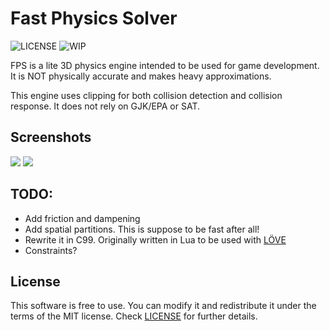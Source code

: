 

# Fast Physics Solver
![LICENSE](https://img.shields.io/badge/LICENSE-MIT-green.svg) ![WIP](https://img.shields.io/badge/WIP-yellow.svg)

FPS is a lite 3D physics engine intended to be used for game development. It is NOT physically accurate and makes heavy approximations.

This engine uses clipping for both collision detection and collision response. It does not rely on GJK/EPA or SAT.

## Screenshots
<img src="/screenshots/MISr8lU.gif?raw=true">

<img src="/screenshots/0OBoqeb.gif?raw=true">

## TODO:
- Add friction and dampening
- Add spatial partitions. This is suppose to be fast after all!
- Rewrite it in C99. Originally written in Lua to be used with [LÖVE](https://github.com/love2d/love)
- Constraints?

## License
This software is free to use. You can modify it and redistribute it under the terms of the 
MIT license. Check [LICENSE](LICENSE) for further details.
